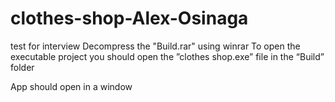 # clothes-shop-Alex-Osinaga
test for interview
Decompress the "Build.rar" using winrar
To open the executable project you should open the ”clothes shop.exe” file in the “Build” folder

App should open in a window
